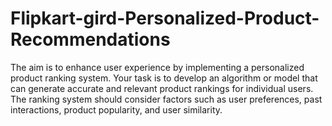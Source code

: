 # Flipkart-gird-Personalized-Product-Recommendations
The aim is to enhance user experience by implementing a personalized product ranking system. Your task is to develop an algorithm or model that can generate accurate and relevant product rankings for individual users. The ranking system should consider factors such as user preferences, past interactions, product popularity, and user similarity. 
